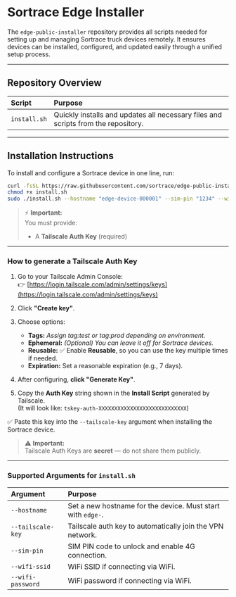 # Sortrace Edge Installer

The `edge-public-installer` repository provides all scripts needed for setting up and managing Sortrace truck devices remotely. It ensures devices can be installed, configured, and updated easily through a unified setup process.

---

## Repository Overview

| Script       | Purpose                                                                           |
| :----------- | :-------------------------------------------------------------------------------- |
| `install.sh` | Quickly installs and updates all necessary files and scripts from the repository. |

---

## Installation Instructions

To install and configure a Sortrace device in one line, run:

```bash
curl -fsSL https://raw.githubusercontent.com/sortrace/edge-public-installer/main/install.sh -o install.sh
chmod +x install.sh
sudo ./install.sh --hostname "edge-device-000001" --sim-pin "1234" --wifi-ssid "YourSSID" --wifi-password "YourWiFiPassword"
```

> ⚡ **Important:**  
> You must provide:
>
> - A **Tailscale Auth Key** (required)

---

### How to generate a Tailscale Auth Key

1. Go to your Tailscale Admin Console:  
   👉 [https://login.tailscale.com/admin/settings/keys](https://login.tailscale.com/admin/settings/keys)

2. Click **"Create key"**.

3. Choose options:

   - **Tags:** _Assign tag:test or tag:prod depending on environment._
   - **Ephemeral:** _(Optional) You can leave it off for Sortrace devices._
   - **Reusable:** ✅ Enable **Reusable**, so you can use the key multiple times if needed.
   - **Expiration:** Set a reasonable expiration (e.g., 7 days).

4. After configuring, **click "Generate Key"**.

5. Copy the **Auth Key** string shown in the **Install Script** generated by Tailscale.  
   (It will look like: `tskey-auth-XXXXXXXXXXXXXXXXXXXXXXXXXXXX`)

✅ Paste this key into the `--tailscale-key` argument when installing the Sortrace device.

> ⚠️ **Important:**  
> Tailscale Auth Keys are **secret** — do not share them publicly.

---

### Supported Arguments for `install.sh`

| Argument          | Purpose                                                     |
| :---------------- | :---------------------------------------------------------- |
| `--hostname`      | Set a new hostname for the device. Must start with `edge-`. |
| `--tailscale-key` | Tailscale auth key to automatically join the VPN network.   |
| `--sim-pin`       | SIM PIN code to unlock and enable 4G connection.            |
| `--wifi-ssid`     | WiFi SSID if connecting via WiFi.                           |
| `--wifi-password` | WiFi password if connecting via WiFi.                       |
